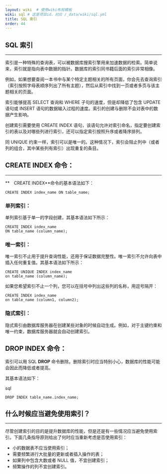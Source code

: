 ```yaml
---
layout: wiki  # 使用wiki布局模板
wiki: sql # 这是项目id，对应 /_data/wiki/sql.yml
title: SQL 索引
order: 44
---
```


## SQL 索引

------

索引是一种特殊的查询表，可以被数据库搜索引擎用来加速数据的检索。简单说来，索引就是指向表中数据的指针。数据库的索引同书籍后面的索引非常相像。

例如，如果想要查阅一本书中与某个特定主题相关的所有页面，你会先去查询索引（索引按照字母表顺序列出了所有主题），然后从索引中找到一页或者多页与该主题相关的页面。

索引能够提高 SELECT 查询和 WHERE 子句的速度，但是却降低了包含 UPDATE 语句或 INSERT 语句的数据输入过程的速度。索引的创建与删除不会对表中的数据产生影响。

创建索引需要使用 CREATE INDEX 语句，该语句允许对索引命名，指定要创建索引的表以及对哪些列进行索引，还可以指定索引按照升序或者降序排列。

同 UNIQUE 约束一样，索引可以是唯一的。这种情况下，索引会阻止列中（或者列的组合，其中某些列有索引）出现重复的条目。

## CREATE INDEX 命令：

------

**　CREATE INDEX**命令的基本语法如下：

```
CREATE INDEX index_name ON table_name;
```

### 单列索引：

单列索引基于单一的字段创建，其基本语法如下所示：

```
CREATE INDEX index_name
ON table_name (column_name);
```

### 唯一索引：

唯一索引不止用于提升查询性能，还用于保证数据完整性。唯一索引不允许向表中插入任何重复值。其基本语法如下所示：

```
CREATE UNIQUE INDEX index_name
on table_name (column_name);
```

如果您希望索引不止一个列，您可以在括号中列出这些列的名称，用逗号隔开：

```
CREATE INDEX index_name
on table_name (column1, column2);
```

### 隐式索引：

隐式索引由数据库服务器在创建某些对象的时候自动生成。例如，对于主键约束和唯一约束，数据库服务器就会自动创建索引。

## DROP INDEX 命令：

索引可以用 SQL **DROP** 命令删除。删除索引时应当特别小心，数据库的性能可能会因此而降低或者提高。

其基本语法如下：

sql

```
DROP INDEX table_name.index_name;
```

## 什么时候应当避免使用索引？

------

尽管创建索引的目的是提升数据库的性能，但是还是有一些情况应当避免使用索引。下面几条指导原则给出了何时应当重新考虑是否使用索引：

- 小的数据表不应当使用索引；
- 需要频繁进行大批量的更新或者插入操作的表；
- 如果列中包含大数或者 NULL 值，不宜创建索引；
- 频繁操作的列不宜创建索引。
